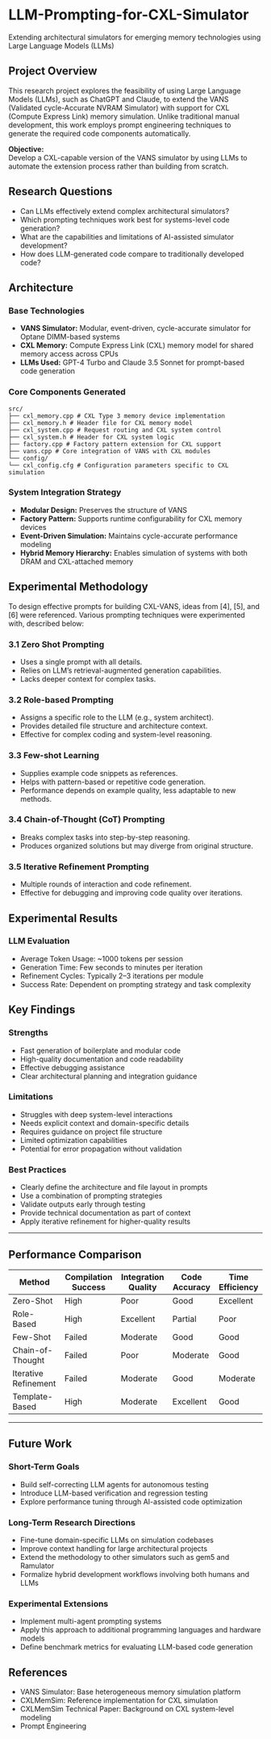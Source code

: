# LLM-Prompting-for-CXL-Simulator

Extending architectural simulators for emerging memory technologies using Large Language Models (LLMs)


## Project Overview

This research project explores the feasibility of using Large Language Models (LLMs), such as ChatGPT and Claude, to extend the VANS (Validated cycle-Accurate NVRAM Simulator) with support for CXL (Compute Express Link) memory simulation. Unlike traditional manual development, this work employs prompt engineering techniques to generate the required code components automatically.

**Objective:**  
Develop a CXL-capable version of the VANS simulator by using LLMs to automate the extension process rather than building from scratch.


## Research Questions

- Can LLMs effectively extend complex architectural simulators?
- Which prompting techniques work best for systems-level code generation?
- What are the capabilities and limitations of AI-assisted simulator development?
- How does LLM-generated code compare to traditionally developed code?


## Architecture

### Base Technologies

- **VANS Simulator:** Modular, event-driven, cycle-accurate simulator for Optane DIMM-based systems
- **CXL Memory:** Compute Express Link (CXL) memory model for shared memory access across CPUs
- **LLMs Used:** GPT-4 Turbo and Claude 3.5 Sonnet for prompt-based code generation

### Core Components Generated
```
src/
├── cxl_memory.cpp # CXL Type 3 memory device implementation
├── cxl_memory.h # Header file for CXL memory model
├── cxl_system.cpp # Request routing and CXL system control
├── cxl_system.h # Header for CXL system logic
├── factory.cpp # Factory pattern extension for CXL support
├── vans.cpp # Core integration of VANS with CXL modules
└── config/
└── cxl_config.cfg # Configuration parameters specific to CXL simulation

```
### System Integration Strategy

- **Modular Design:** Preserves the structure of VANS
- **Factory Pattern:** Supports runtime configurability for CXL memory devices
- **Event-Driven Simulation:** Maintains cycle-accurate performance modeling
- **Hybrid Memory Hierarchy:** Enables simulation of systems with both DRAM and CXL-attached memory

## Experimental Methodology

To design effective prompts for building CXL-VANS, ideas from [4], [5], and [6] were referenced. Various prompting techniques were experimented with, described below:

### 3.1 Zero Shot Prompting

- Uses a single prompt with all details.  
- Relies on LLM’s retrieval-augmented generation capabilities.  
- Lacks deeper context for complex tasks.

### 3.2 Role-based Prompting

- Assigns a specific role to the LLM (e.g., system architect).  
- Provides detailed file structure and architecture context.  
- Effective for complex coding and system-level reasoning.  

### 3.3 Few-shot Learning

- Supplies example code snippets as references.  
- Helps with pattern-based or repetitive code generation.  
- Performance depends on example quality, less adaptable to new methods.

### 3.4 Chain-of-Thought (CoT) Prompting

- Breaks complex tasks into step-by-step reasoning.  
- Produces organized solutions but may diverge from original structure.

### 3.5 Iterative Refinement Prompting

- Multiple rounds of interaction and code refinement.  
- Effective for debugging and improving code quality over iterations.


## Experimental Results

### LLM Evaluation

- Average Token Usage: ~1000 tokens per session
- Generation Time: Few seconds to minutes per iteration
- Refinement Cycles: Typically 2–3 iterations per module
- Success Rate: Dependent on prompting strategy and task complexity


## Key Findings

### Strengths

- Fast generation of boilerplate and modular code
- High-quality documentation and code readability
- Effective debugging assistance
- Clear architectural planning and integration guidance

### Limitations

- Struggles with deep system-level interactions
- Needs explicit context and domain-specific details
- Requires guidance on project file structure
- Limited optimization capabilities
- Potential for error propagation without validation

### Best Practices

- Clearly define the architecture and file layout in prompts
- Use a combination of prompting strategies
- Validate outputs early through testing
- Provide technical documentation as part of context
- Apply iterative refinement for higher-quality results

---

## Performance Comparison

| Method               | Compilation Success | Integration Quality | Code Accuracy | Time Efficiency |
|----------------------|---------------------|----------------------|----------------|------------------|
| Zero-Shot            | High                | Poor                 | Good           | Excellent        |
| Role-Based           | High                | Excellent            | Partial        | Poor             |
| Few-Shot             | Failed              | Moderate             | Good           | Good             |
| Chain-of-Thought     | Failed              | Poor                 | Moderate       | Good             |
| Iterative Refinement | Failed              | Moderate             | Good           | Moderate         |
| Template-Based       | High                | Moderate             | Excellent      | Good             |

---

## Future Work

### Short-Term Goals

- Build self-correcting LLM agents for autonomous testing
- Introduce LLM-based verification and regression testing
- Explore performance tuning through AI-assisted code optimization

### Long-Term Research Directions

- Fine-tune domain-specific LLMs on simulation codebases
- Improve context handling for large architectural projects
- Extend the methodology to other simulators such as gem5 and Ramulator
- Formalize hybrid development workflows involving both humans and LLMs

### Experimental Extensions

- Implement multi-agent prompting systems
- Apply this approach to additional programming languages and hardware models
- Define benchmark metrics for evaluating LLM-based code generation



## References

- VANS Simulator: Base heterogeneous memory simulation platform
- CXLMemSim: Reference implementation for CXL simulation
- CXLMemSim Technical Paper: Background on CXL system-level modeling
- Prompt Engineering
